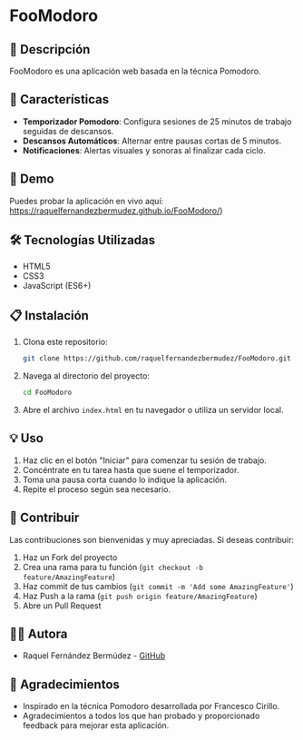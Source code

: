 # FooModoro

## 📝 Descripción

FooModoro es una aplicación web basada en la técnica Pomodoro.

## 🌟 Características

- **Temporizador Pomodoro**: Configura sesiones de 25 minutos de trabajo seguidas de descansos.
- **Descansos Automáticos**: Alternar entre pausas cortas de 5 minutos.
- **Notificaciones**: Alertas visuales y sonoras al finalizar cada ciclo.

## 🚀 Demo

Puedes probar la aplicación en vivo aquí: https://raquelfernandezbermudez.github.io/FooModoro/)

## 🛠️ Tecnologías Utilizadas

- HTML5
- CSS3
- JavaScript (ES6+)
  
## 📋 Instalación

1. Clona este repositorio:
   ```bash
   git clone https://github.com/raquelfernandezbermudez/FooModoro.git
   ```
2. Navega al directorio del proyecto:
   ```bash
   cd FooModoro
   ```
3. Abre el archivo `index.html` en tu navegador o utiliza un servidor local.

## 💡 Uso

1. Haz clic en el botón "Iniciar" para comenzar tu sesión de trabajo.
2. Concéntrate en tu tarea hasta que suene el temporizador.
3. Toma una pausa corta cuando lo indique la aplicación.
4. Repite el proceso según sea necesario.

## 🤝 Contribuir

Las contribuciones son bienvenidas y muy apreciadas. Si deseas contribuir:

1. Haz un Fork del proyecto
2. Crea una rama para tu función (`git checkout -b feature/AmazingFeature`)
3. Haz commit de tus cambios (`git commit -m 'Add some AmazingFeature'`)
4. Haz Push a la rama (`git push origin feature/AmazingFeature`)
5. Abre un Pull Request

## 👩‍💻 Autora

- Raquel Fernández Bermúdez - [GitHub](https://github.com/raquelfernandezbermudez)

## 🙏 Agradecimientos

- Inspirado en la técnica Pomodoro desarrollada por Francesco Cirillo.
- Agradecimientos a todos los que han probado y proporcionado feedback para mejorar esta aplicación.
